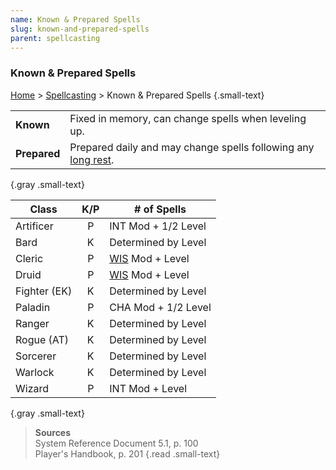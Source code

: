 ```yaml
---
name: Known & Prepared Spells
slug: known-and-prepared-spells
parent: spellcasting
---
```

### Known & Prepared Spells
[Home](dm-operations-center) > [Spellcasting](spellcasting) > Known & Prepared Spells {.small-text}

|||
|:-|:-|
| **Known**    | Fixed in memory, can change spells when leveling up. |
| **Prepared** | Prepared daily and may change spells following any [long rest](long-rest). |
{.gray .small-text}

| Class        |K/P| # of Spells |
|--------------|:-:|-------------------------------------|
| Artificer    | P | INT Mod + 1/2 Level |
| Bard         | K | Determined by Level |
| Cleric       | P | [WIS](Wisdom) Mod + Level |
| Druid        | P | [WIS](Wisdom) Mod + Level |
| Fighter (EK) | K | Determined by Level |
| Paladin      | P | CHA Mod + 1/2 Level |
| Ranger       | K | Determined by Level |
| Rogue (AT)   | K | Determined by Level |
| Sorcerer     | K | Determined by Level |
| Warlock      | K | Determined by Level |
| Wizard       | P | INT Mod + Level |
{.gray .small-text}

> **Sources** <br/>
> System Reference Document 5.1, p. 100<br/>
> Player's Handbook, p. 201
{.read .small-text}
